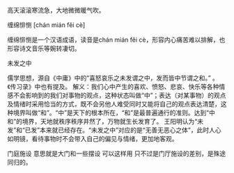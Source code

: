 
高天滚滚寒流急，大地微微暖气吹。


缠绵悱恻 [chán mián fěi cè]

缠绵悱恻是一个汉语成语，读音是chán mián fěi cè，形容内心痛苦难以排解，也形容诗文音乐等婉转凄切。


未发之中

儒学思想，源自《中庸》中的“喜怒哀乐之未发谓之中，发而皆中节谓之和。” 。《传习录》中也有提及。
解义：我们心中产生的喜欢、愤怒、悲哀、快乐等各种情感不会影响到的我们对事物的观点，这种状态叫做“中”；表达（对某事物）的观点及情绪时采用恰当的方式，既不会另他人难受同时又能将自己的观点表达清楚，这种境界叫做“和”。“中”是天下的根本所在，“和”是最普遍通行的准则。达到“中和”的境界，天地就秩序秩序井然了，万物就生长发育了。
王阳明认为“未发”和“已发”本来就已经存在。“未发之中”对应的是“无善无恶心之体”，此时人心如明镜，看待事物时不会带入自己的偏见与情绪，更加地客观。


门庭施设  意思就是大门和一些摆设
可以这样用  只不过是门厅施设的差别，是殊途同归的。

